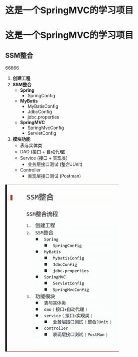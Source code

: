 # 这是一个SpringMVC的学习项目
# 这是一个SpringMVC的学习项目

## SSM整合
66666

1. **创建工程**
2. **SSM整合**
    - **Spring**
        - SpringConfig
    - **MyBatis**
        - MyBatisConfig
        - JdbcConfig
        - jdbc.properties
    - **SpringMVC**
        - SpringMvcConfig
        - ServletConfig
3. **模块功能**
    - 表与实体类
    - DAO (接口 + 自动代理)
    - Service (接口 + 实现类)
        - 业务层接口测试 (整合JUnit)
    - Controller
        - 表现层接口测试 (Postman)

![项目结构示意图](img.png)
